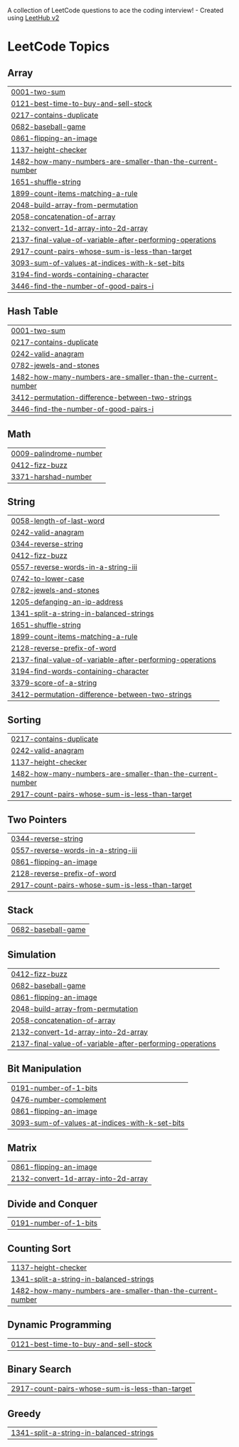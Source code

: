 A collection of LeetCode questions to ace the coding interview! - Created using [LeetHub v2](https://github.com/arunbhardwaj/LeetHub-2.0)
<!---LeetCode Topics Start-->
# LeetCode Topics
## Array
|  |
| ------- |
| [0001-two-sum](https://github.com/Shanoof-t/LeetCode/tree/master/0001-two-sum) |
| [0121-best-time-to-buy-and-sell-stock](https://github.com/Shanoof-t/LeetCode/tree/master/0121-best-time-to-buy-and-sell-stock) |
| [0217-contains-duplicate](https://github.com/Shanoof-t/LeetCode/tree/master/0217-contains-duplicate) |
| [0682-baseball-game](https://github.com/Shanoof-t/LeetCode/tree/master/0682-baseball-game) |
| [0861-flipping-an-image](https://github.com/Shanoof-t/LeetCode/tree/master/0861-flipping-an-image) |
| [1137-height-checker](https://github.com/Shanoof-t/LeetCode/tree/master/1137-height-checker) |
| [1482-how-many-numbers-are-smaller-than-the-current-number](https://github.com/Shanoof-t/LeetCode/tree/master/1482-how-many-numbers-are-smaller-than-the-current-number) |
| [1651-shuffle-string](https://github.com/Shanoof-t/LeetCode/tree/master/1651-shuffle-string) |
| [1899-count-items-matching-a-rule](https://github.com/Shanoof-t/LeetCode/tree/master/1899-count-items-matching-a-rule) |
| [2048-build-array-from-permutation](https://github.com/Shanoof-t/LeetCode/tree/master/2048-build-array-from-permutation) |
| [2058-concatenation-of-array](https://github.com/Shanoof-t/LeetCode/tree/master/2058-concatenation-of-array) |
| [2132-convert-1d-array-into-2d-array](https://github.com/Shanoof-t/LeetCode/tree/master/2132-convert-1d-array-into-2d-array) |
| [2137-final-value-of-variable-after-performing-operations](https://github.com/Shanoof-t/LeetCode/tree/master/2137-final-value-of-variable-after-performing-operations) |
| [2917-count-pairs-whose-sum-is-less-than-target](https://github.com/Shanoof-t/LeetCode/tree/master/2917-count-pairs-whose-sum-is-less-than-target) |
| [3093-sum-of-values-at-indices-with-k-set-bits](https://github.com/Shanoof-t/LeetCode/tree/master/3093-sum-of-values-at-indices-with-k-set-bits) |
| [3194-find-words-containing-character](https://github.com/Shanoof-t/LeetCode/tree/master/3194-find-words-containing-character) |
| [3446-find-the-number-of-good-pairs-i](https://github.com/Shanoof-t/LeetCode/tree/master/3446-find-the-number-of-good-pairs-i) |
## Hash Table
|  |
| ------- |
| [0001-two-sum](https://github.com/Shanoof-t/LeetCode/tree/master/0001-two-sum) |
| [0217-contains-duplicate](https://github.com/Shanoof-t/LeetCode/tree/master/0217-contains-duplicate) |
| [0242-valid-anagram](https://github.com/Shanoof-t/LeetCode/tree/master/0242-valid-anagram) |
| [0782-jewels-and-stones](https://github.com/Shanoof-t/LeetCode/tree/master/0782-jewels-and-stones) |
| [1482-how-many-numbers-are-smaller-than-the-current-number](https://github.com/Shanoof-t/LeetCode/tree/master/1482-how-many-numbers-are-smaller-than-the-current-number) |
| [3412-permutation-difference-between-two-strings](https://github.com/Shanoof-t/LeetCode/tree/master/3412-permutation-difference-between-two-strings) |
| [3446-find-the-number-of-good-pairs-i](https://github.com/Shanoof-t/LeetCode/tree/master/3446-find-the-number-of-good-pairs-i) |
## Math
|  |
| ------- |
| [0009-palindrome-number](https://github.com/Shanoof-t/LeetCode/tree/master/0009-palindrome-number) |
| [0412-fizz-buzz](https://github.com/Shanoof-t/LeetCode/tree/master/0412-fizz-buzz) |
| [3371-harshad-number](https://github.com/Shanoof-t/LeetCode/tree/master/3371-harshad-number) |
## String
|  |
| ------- |
| [0058-length-of-last-word](https://github.com/Shanoof-t/LeetCode/tree/master/0058-length-of-last-word) |
| [0242-valid-anagram](https://github.com/Shanoof-t/LeetCode/tree/master/0242-valid-anagram) |
| [0344-reverse-string](https://github.com/Shanoof-t/LeetCode/tree/master/0344-reverse-string) |
| [0412-fizz-buzz](https://github.com/Shanoof-t/LeetCode/tree/master/0412-fizz-buzz) |
| [0557-reverse-words-in-a-string-iii](https://github.com/Shanoof-t/LeetCode/tree/master/0557-reverse-words-in-a-string-iii) |
| [0742-to-lower-case](https://github.com/Shanoof-t/LeetCode/tree/master/0742-to-lower-case) |
| [0782-jewels-and-stones](https://github.com/Shanoof-t/LeetCode/tree/master/0782-jewels-and-stones) |
| [1205-defanging-an-ip-address](https://github.com/Shanoof-t/LeetCode/tree/master/1205-defanging-an-ip-address) |
| [1341-split-a-string-in-balanced-strings](https://github.com/Shanoof-t/LeetCode/tree/master/1341-split-a-string-in-balanced-strings) |
| [1651-shuffle-string](https://github.com/Shanoof-t/LeetCode/tree/master/1651-shuffle-string) |
| [1899-count-items-matching-a-rule](https://github.com/Shanoof-t/LeetCode/tree/master/1899-count-items-matching-a-rule) |
| [2128-reverse-prefix-of-word](https://github.com/Shanoof-t/LeetCode/tree/master/2128-reverse-prefix-of-word) |
| [2137-final-value-of-variable-after-performing-operations](https://github.com/Shanoof-t/LeetCode/tree/master/2137-final-value-of-variable-after-performing-operations) |
| [3194-find-words-containing-character](https://github.com/Shanoof-t/LeetCode/tree/master/3194-find-words-containing-character) |
| [3379-score-of-a-string](https://github.com/Shanoof-t/LeetCode/tree/master/3379-score-of-a-string) |
| [3412-permutation-difference-between-two-strings](https://github.com/Shanoof-t/LeetCode/tree/master/3412-permutation-difference-between-two-strings) |
## Sorting
|  |
| ------- |
| [0217-contains-duplicate](https://github.com/Shanoof-t/LeetCode/tree/master/0217-contains-duplicate) |
| [0242-valid-anagram](https://github.com/Shanoof-t/LeetCode/tree/master/0242-valid-anagram) |
| [1137-height-checker](https://github.com/Shanoof-t/LeetCode/tree/master/1137-height-checker) |
| [1482-how-many-numbers-are-smaller-than-the-current-number](https://github.com/Shanoof-t/LeetCode/tree/master/1482-how-many-numbers-are-smaller-than-the-current-number) |
| [2917-count-pairs-whose-sum-is-less-than-target](https://github.com/Shanoof-t/LeetCode/tree/master/2917-count-pairs-whose-sum-is-less-than-target) |
## Two Pointers
|  |
| ------- |
| [0344-reverse-string](https://github.com/Shanoof-t/LeetCode/tree/master/0344-reverse-string) |
| [0557-reverse-words-in-a-string-iii](https://github.com/Shanoof-t/LeetCode/tree/master/0557-reverse-words-in-a-string-iii) |
| [0861-flipping-an-image](https://github.com/Shanoof-t/LeetCode/tree/master/0861-flipping-an-image) |
| [2128-reverse-prefix-of-word](https://github.com/Shanoof-t/LeetCode/tree/master/2128-reverse-prefix-of-word) |
| [2917-count-pairs-whose-sum-is-less-than-target](https://github.com/Shanoof-t/LeetCode/tree/master/2917-count-pairs-whose-sum-is-less-than-target) |
## Stack
|  |
| ------- |
| [0682-baseball-game](https://github.com/Shanoof-t/LeetCode/tree/master/0682-baseball-game) |
## Simulation
|  |
| ------- |
| [0412-fizz-buzz](https://github.com/Shanoof-t/LeetCode/tree/master/0412-fizz-buzz) |
| [0682-baseball-game](https://github.com/Shanoof-t/LeetCode/tree/master/0682-baseball-game) |
| [0861-flipping-an-image](https://github.com/Shanoof-t/LeetCode/tree/master/0861-flipping-an-image) |
| [2048-build-array-from-permutation](https://github.com/Shanoof-t/LeetCode/tree/master/2048-build-array-from-permutation) |
| [2058-concatenation-of-array](https://github.com/Shanoof-t/LeetCode/tree/master/2058-concatenation-of-array) |
| [2132-convert-1d-array-into-2d-array](https://github.com/Shanoof-t/LeetCode/tree/master/2132-convert-1d-array-into-2d-array) |
| [2137-final-value-of-variable-after-performing-operations](https://github.com/Shanoof-t/LeetCode/tree/master/2137-final-value-of-variable-after-performing-operations) |
## Bit Manipulation
|  |
| ------- |
| [0191-number-of-1-bits](https://github.com/Shanoof-t/LeetCode/tree/master/0191-number-of-1-bits) |
| [0476-number-complement](https://github.com/Shanoof-t/LeetCode/tree/master/0476-number-complement) |
| [0861-flipping-an-image](https://github.com/Shanoof-t/LeetCode/tree/master/0861-flipping-an-image) |
| [3093-sum-of-values-at-indices-with-k-set-bits](https://github.com/Shanoof-t/LeetCode/tree/master/3093-sum-of-values-at-indices-with-k-set-bits) |
## Matrix
|  |
| ------- |
| [0861-flipping-an-image](https://github.com/Shanoof-t/LeetCode/tree/master/0861-flipping-an-image) |
| [2132-convert-1d-array-into-2d-array](https://github.com/Shanoof-t/LeetCode/tree/master/2132-convert-1d-array-into-2d-array) |
## Divide and Conquer
|  |
| ------- |
| [0191-number-of-1-bits](https://github.com/Shanoof-t/LeetCode/tree/master/0191-number-of-1-bits) |
## Counting Sort
|  |
| ------- |
| [1137-height-checker](https://github.com/Shanoof-t/LeetCode/tree/master/1137-height-checker) |
| [1341-split-a-string-in-balanced-strings](https://github.com/Shanoof-t/LeetCode/tree/master/1341-split-a-string-in-balanced-strings) |
| [1482-how-many-numbers-are-smaller-than-the-current-number](https://github.com/Shanoof-t/LeetCode/tree/master/1482-how-many-numbers-are-smaller-than-the-current-number) |
## Dynamic Programming
|  |
| ------- |
| [0121-best-time-to-buy-and-sell-stock](https://github.com/Shanoof-t/LeetCode/tree/master/0121-best-time-to-buy-and-sell-stock) |
## Binary Search
|  |
| ------- |
| [2917-count-pairs-whose-sum-is-less-than-target](https://github.com/Shanoof-t/LeetCode/tree/master/2917-count-pairs-whose-sum-is-less-than-target) |
## Greedy
|  |
| ------- |
| [1341-split-a-string-in-balanced-strings](https://github.com/Shanoof-t/LeetCode/tree/master/1341-split-a-string-in-balanced-strings) |
<!---LeetCode Topics End-->
